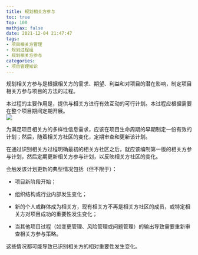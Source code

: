 ```yaml
---
title: 规划相关方参与
toc: true
top: 100
mathjax: false
date: 2021-12-04 21:47:47
tags:
- 项目相关方管理
- 规划过程组
- 规划相关方参与
categories:
- 项目管理知识
---
```

规划相关方参与是根据相关方的需求、期望、利益和对项目的潜在影响，制定项目相关方参与项目的方法的过程。

本过程的主要作用是，提供与相关方进行有效互动的可行计划。本过程应根据需要在整个项目期间定期开展。  
<img src="https://ddabb.github.io/photos/pmpimages/数据流向图/13.2规划相关方参与.png"/>

为满足项目相关方的多样性信息需求，应该在项目生命周期的早期制定一份有效的计划；然后，随着相关方社区的变化，定期审查和更新该计划。

在通过识别相关方过程明确最初的相关方社区之后，就应该编制第一版的相关方参与计划，然后定期更新相关方参与计划，以反映相关方社区的变化。

会触发该计划更新的典型情况包括（但不限于）：

- 项目新阶段开始；

- 组织结构或行业内部发生变化；

- 新的个人或群体成为相关方，现有相关方不再是相关方社区的成员，或特定相关方对项目成功的重要性发生变化；

- 当其他项目过程（如变更管理、风险管理或问题管理）的输出导致需要重新审查相关方参与策略。

这些情况都可能导致已识别相关方的相对重要性发生变化。

